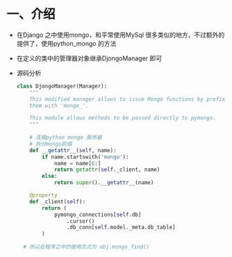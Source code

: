 # 一、介绍

- 在Django 之中使用mongo，和平常使用MySql 很多类似的地方，不过额外的提供了，使用python_mongo 的方法

- 在定义的类中的管理器对象继承DjongoManager 即可

- 源码分析

  ```python
  class DjongoManager(Manager):
      """
      This modified manager allows to issue Mongo functions by prefixing
      them with 'mongo_'.
  
      This module allows methods to be passed directly to pymongo.
      """
  		
      # 连接python mongo 服务器
      # 拆分mongo前缀
      def __getattr__(self, name):
          if name.startswith('mongo'):
              name = name[6:]
              return getattr(self._client, name)
          else:
              return super().__getattr__(name)
  
      @property
      def _client(self):
          return (
              pymongo_connections[self.db]
                  .cursor()
                  .db_conn[self.model._meta.db_table]
          )
    
    # 所以在程序之中的使用方式为 obj.mongo_find()
  ```

  